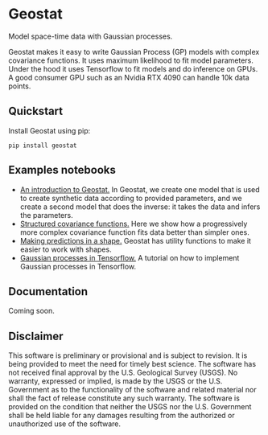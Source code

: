 # Geostat

Model space-time data with Gaussian processes.

Geostat makes it easy to write Gaussian Process (GP) models with complex covariance
functions. It uses maximum likelihood to fit model parameters. Under the hood
it uses Tensorflow to fit models and do inference on GPUs. A good consumer GPU
such as an Nvidia RTX 4090 can handle 10k data points.

## Quickstart 

Install Geostat using pip:
```
pip install geostat
```

## Examples notebooks

  * [An introduction to Geostat.](doc/gaussian-processes-in-geostat.ipynb)
  In Geostat, we create one model that is used to create synthetic data according
  to provided parameters, and we create a second model that does the inverse:
  it takes the data and infers the parameters.
  * [Structured covariance functions.](doc/3d-gaussian-processes.ipynb) Here
  we show how a progressively more complex covariance function fits data better
  than simpler ones.
  * [Making predictions in a shape.](doc/predictions-with-mesh.ipynb) Geostat
  has utility functions to make it easier to work with shapes.
  * [Gaussian processes in Tensorflow.](doc/gaussian-processes-in-tensorflow.ipynb) A tutorial on how to implement Gaussian processes in Tensorflow.

## Documentation

Coming soon.

## Disclaimer

This software is preliminary or provisional and is subject to revision. It is being provided to meet the need for timely best science. The software has not received final approval by the U.S. Geological Survey (USGS). No warranty, expressed or implied, is made by the USGS or the U.S. Government as to the functionality of the software and related material nor shall the fact of release constitute any such warranty. The software is provided on the condition that neither the USGS nor the U.S. Government shall be held liable for any damages resulting from the authorized or unauthorized use of the software.
